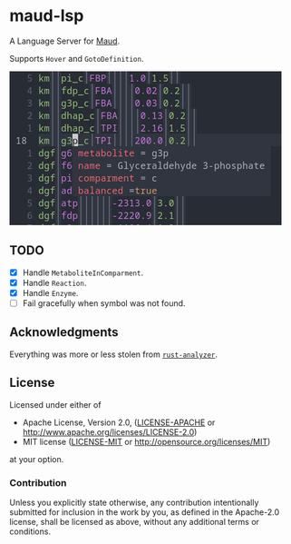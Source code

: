 # maud-lsp

A Language Server for [Maud](https://github.com/biosustain/Maud).

Supports `Hover` and `GotoDefinition`.

![Maud screenshot](assets/maud_screen.png "Maud screenshot") 

## TODO

- [x] Handle `MetaboliteInComparment`.
- [x] Handle `Reaction`.
- [x] Handle `Enzyme`.
- [ ] Fail gracefully when symbol was not found.

## Acknowledgments

Everything was more or less stolen from [`rust-analyzer`](https://github.com/rust-lang/rust-analyzer/).

## License

Licensed under either of

- Apache License, Version 2.0, ([LICENSE-APACHE](LICENSE-APACHE) or http://www.apache.org/licenses/LICENSE-2.0)
- MIT license ([LICENSE-MIT](LICENSE-MIT) or http://opensource.org/licenses/MIT)

at your option.

### Contribution

Unless you explicitly state otherwise, any contribution intentionally submitted for inclusion in the work by you, as defined in the Apache-2.0 license, shall be licensed as above, without any additional terms or conditions.
